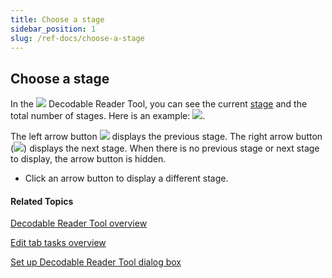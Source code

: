 ```yaml
---
title: Choose a stage
sidebar_position: 1
slug: /ref-docs/choose-a-stage
---
```


## Choose a stage

In the ![](/ref-docs-assets/images/Tasks/Edit_tasks/Decodable_Reader_Tool/Decodable_Reader_Tool_icon.png) Decodable Reader Tool, you can see the current [stage](../../../Concepts/Stage.md) and the total number of stages. Here is an example: ![](/ref-docs-assets/images/Tasks/Edit_tasks/Decodable_Reader_Tool/StagesExample.png).

The left arrow button ![](/ref-docs-assets/images/Tasks/Edit_tasks/Decodable_Reader_Tool/StageLeftArrow.png) displays the previous stage. The right arrow button (![](/ref-docs-assets/images/Tasks/Edit_tasks/Decodable_Reader_Tool/StageRightArrow.png)) displays the next stage. When there is no previous stage or next stage to display, the arrow button is hidden.

-   Click an arrow button to display a different stage.
    

#### Related Topics

[Decodable Reader Tool overview](Decodable_Reader_Tool_overview.md)

[Edit tab tasks overview](../Edit_tasks_overview.md)

[Set up Decodable Reader Tool dialog box](Set_up_Decodable_Reader_Tool_dialog_box.md)